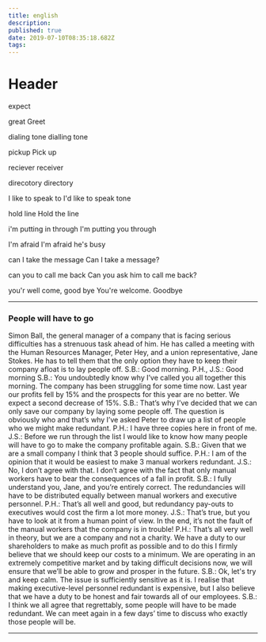 ```yaml
---
title: english
description: 
published: true
date: 2019-07-10T08:35:18.682Z
tags: 
---
```


# Header

expect

great
Greet

dialing tone
dialling tone

pickup
Pick up

reciever
receiver

direcotory
directory

I like to speak to
I'd like to speak tone

	
hold line
Hold the line

i'm putting in through
I'm putting you through

I'm afraid
I'm afraid he's busy

can I take the message
Can I take a message?

can you to call me back
Can you ask him to call me back?

you'r well come, good bye
You're welcome. Goodbye


__________________________________________

### People will have to go

Simon Ball, the general manager of a company that is facing serious difficulties has a strenuous task ahead of him.
He has called a meeting with the Human Resources Manager, Peter Hey,
and a union representative, Jane Stokes. He has to tell them that the only option they have to keep their company afloat is to lay people off.
S.B.: Good morning.
P.H., J.S.: Good morning
S.B.: You undoubtedly know why I’ve called you all together this morning. The company has been struggling for some time now. Last year our profits fell by 15% and the prospects for this year are no better. We expect a second decrease of 15%.
S.B.: That’s why I’ve decided that we can only save our company by laying some people off. The question is obviously who and that’s why I’ve asked Peter to draw up a list of people who we might make redundant.
P.H.: I have three copies here in front of me.
J.S.: Before we run through the list I would like to know how many people will have to go to make the company profitable again.
S.B.: Given that we are a small company I think that 3 people should suffice.
P.H.: I am of the opinion that it would be easiest to make 3 manual workers redundant.
J.S.: No, I don’t agree with that. I don’t agree with the fact that only manual workers have to bear the consequences of a fall in profit.
S.B.: I fully understand you, Jane, and you’re entirely correct. The redundancies will have to be distributed equally between manual workers and executive personnel.
P.H.: That’s all well and good, but redundancy pay-outs to executives would cost the firm a lot more money.
J.S.: That’s true, but you have to look at it from a human point of view. In the end, it’s not the fault of the manual workers that the company is in trouble!
P.H.: That’s all very well in theory, but we are a company and not a charity. We have a duty to our shareholders to make as much profit as possible and to do this I firmly believe that we should keep our costs to a minimum. We are operating in an extremely competitive market and by taking difficult decisions now, we will ensure that we’ll be able to grow and prosper in the future.
S.B.: Ok, let's try and keep calm. The issue is sufficiently sensitive as it is. I realise that making executive-level personnel redundant is expensive, but I also believe that we have a duty to be honest and fair towards all of our employees.
S.B.: I think we all agree that regrettably, some people will have to be made redundant. We can meet again in a few days’ time to discuss who exactly those people will be.


__________________________________________
